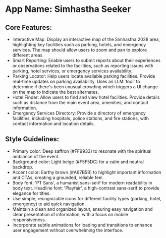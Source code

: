 # **App Name**: Simhastha Seeker

## Core Features:

- Interactive Map: Display an interactive map of the Simhastha 2028 area, highlighting key facilities such as parking, hotels, and emergency services.  The map should allow users to zoom and pan to explore different areas.
- Smart Reporting: Enable users to submit reports about their experiences or observations related to the facilities, such as reporting issues with parking, hotel services, or emergency services availability.
- Parking Locator: Help users locate available parking facilities. Provide real-time updates on parking availability. Uses an LLM 'tool' to determine if there's been unusual crowding which triggers a UI change on the map to indicate the best alternates.
- Hotel Finder: Allow users to find and view hotel facilities. Provide details such as distance from the main event area, amenities, and contact information.
- Emergency Services Directory: Provide a directory of emergency facilities, including hospitals, police stations, and fire stations, with contact information and location details.

## Style Guidelines:

- Primary color: Deep saffron (#FF9933) to resonate with the spiritual ambiance of the event.
- Background color: Light beige (#F5F5DC) for a calm and neutral backdrop.
- Accent color: Earthy brown (#A67B5B) to highlight important information and CTAs, creating a grounded, reliable feel.
- Body font: 'PT Sans', a humanist sans-serif for modern readability in body text. Headline font: 'Playfair', a high-contrast sans-serif to provide elegance for titles.
- Use simple, recognizable icons for different facility types (parking, hotel, emergency) to aid quick navigation.
- Maintain a clean and organized layout, ensuring easy navigation and clear presentation of information, with a focus on mobile responsiveness.
- Incorporate subtle animations for loading and transitions to enhance user engagement without overwhelming the interface.